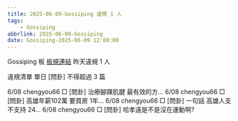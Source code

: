 ```yaml
---
title: 2025-06-09-Gossiping 違規 1 人
tags:
    - Gossiping
abbrlink: 2025-06-09-Gossiping
date: Gossiping-2025-06-09 12:00:00
---
```

Gossiping 板 [板規連結](https://www.ptt.cc/bbs/Gossiping/M.1637425085.A.07D.html)
昨天違規 1 人
<!-- more -->

違規清單
單日 [問卦] 不得超過 3 篇

6/08 chengyou66 □ [問卦] 治療腳踝肌腱 最有效的方…
6/08 chengyou66 □ [問卦] 高雄年薪102萬 要買房 1年…
6/08 chengyou66 □ [問卦] 一句話 高雄人支不支持 24…
6/08 chengyou66 □ [問卦] 哈孝遠是不是沒在運動啊?